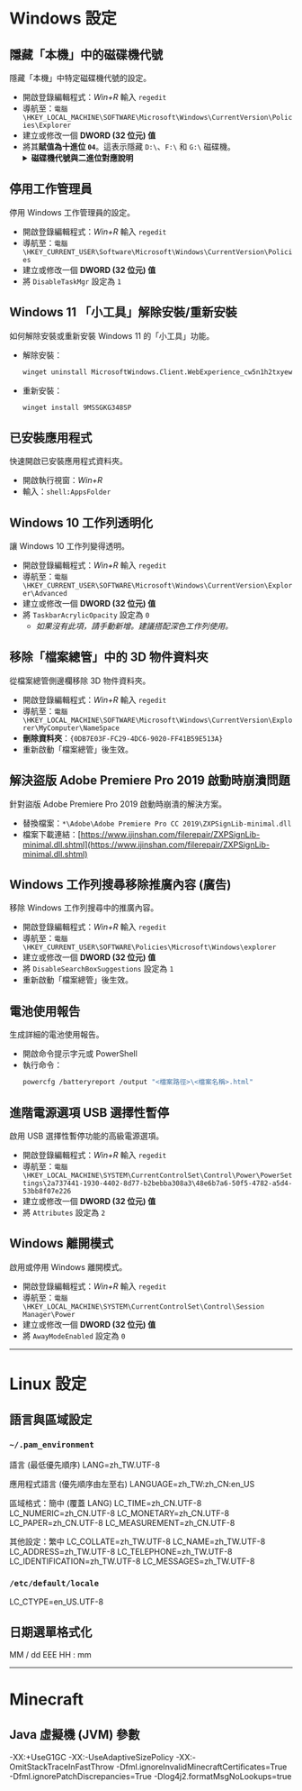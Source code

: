 # Windows 設定

## 隱藏「本機」中的磁碟機代號

隱藏「本機」中特定磁碟機代號的設定。

* 開啟登錄編輯程式：_Win+R_ 輸入 `regedit`
* 導航至：`電腦\HKEY_LOCAL_MACHINE\SOFTWARE\Microsoft\Windows\CurrentVersion\Policies\Explorer`
* 建立或修改一個 **DWORD (32 位元) 值**
* 將其**賦值為十進位 `04`**。這表示隱藏 `D:\`、`F:\` 和 `G:\` 磁碟機。
    <details>
    <summary><b>磁碟機代號與二進位對應說明</b></summary>
    <p>每個磁碟機代號對應一個二進位位元：</p>
    <ul>
        <li>A: 1 (2^0)</li>
        <li>B: 2 (2^1)</li>
        <li>C: 4 (2^2)</li>
        <li>D: 8 (2^3)</li>
        <li>E: 16 (2^4)</li>
        <li>F: 32 (2^5)</li>
        <li>G: 64 (2^6)</li>
        <li>...以此類推。</li>
    </ul>
    <p>若要隱藏多個磁碟機，請將其對應的二進位數字相加。例如，隱藏 D:\ (8) + F:\ (32) + G:\ (64) = 104。</p>
    </details>

## 停用工作管理員

停用 Windows 工作管理員的設定。

* 開啟登錄編輯程式：_Win+R_ 輸入 `regedit`
* 導航至：`電腦\HKEY_CURRENT_USER\Software\Microsoft\Windows\CurrentVersion\Policies`
* 建立或修改一個 **DWORD (32 位元) 值**
* 將 `DisableTaskMgr` 設定為 `1`

## Windows 11 「小工具」解除安裝/重新安裝

如何解除安裝或重新安裝 Windows 11 的「小工具」功能。

* 解除安裝：
    ```bash
    winget uninstall MicrosoftWindows.Client.WebExperience_cw5n1h2txyewy
    ```
* 重新安裝：
    ```bash
    winget install 9MSSGKG348SP
    ```

## 已安裝應用程式

快速開啟已安裝應用程式資料夾。

* 開啟執行視窗：_Win+R_
* 輸入：`shell:AppsFolder`

## Windows 10 工作列透明化

讓 Windows 10 工作列變得透明。

* 開啟登錄編輯程式：_Win+R_ 輸入 `regedit`
* 導航至：`電腦\HKEY_CURRENT_USER\SOFTWARE\Microsoft\Windows\CurrentVersion\Explorer\Advanced`
* 建立或修改一個 **DWORD (32 位元) 值**
* 將 `TaskbarAcrylicOpacity` 設定為 `0`
    * _如果沒有此項，請手動新增。建議搭配深色工作列使用。_

## 移除「檔案總管」中的 3D 物件資料夾

從檔案總管側邊欄移除 3D 物件資料夾。

* 開啟登錄編輯程式：_Win+R_ 輸入 `regedit`
* 導航至：`電腦\HKEY_LOCAL_MACHINE\SOFTWARE\Microsoft\Windows\CurrentVersion\Explorer\MyComputer\NameSpace`
* **刪除資料夾**：`{0DB7E03F-FC29-4DC6-9020-FF41B59E513A}`
* 重新啟動「檔案總管」後生效。

## 解決盜版 Adobe Premiere Pro 2019 啟動時崩潰問題

針對盜版 Adobe Premiere Pro 2019 啟動時崩潰的解決方案。

* 替換檔案：`*\Adobe\Adobe Premiere Pro CC 2019\ZXPSignLib-minimal.dll`
* 檔案下載連結：[https://www.ijinshan.com/filerepair/ZXPSignLib-minimal.dll.shtml](https://www.ijinshan.com/filerepair/ZXPSignLib-minimal.dll.shtml)

## Windows 工作列搜尋移除推廣內容 (廣告)

移除 Windows 工作列搜尋中的推廣內容。

* 開啟登錄編輯程式：_Win+R_ 輸入 `regedit`
* 導航至：`電腦\HKEY_CURRENT_USER\SOFTWARE\Policies\Microsoft\Windows\explorer`
* 建立或修改一個 **DWORD (32 位元) 值**
* 將 `DisableSearchBoxSuggestions` 設定為 `1`
* 重新啟動「檔案總管」後生效。

## 電池使用報告

生成詳細的電池使用報告。

* 開啟命令提示字元或 PowerShell
* 執行命令：
    ```bash
    powercfg /batteryreport /output "<檔案路徑>\<檔案名稱>.html"
    ```

## 進階電源選項 USB 選擇性暫停

啟用 USB 選擇性暫停功能的高級電源選項。

* 開啟登錄編輯程式：_Win+R_ 輸入 `regedit`
* 導航至：`電腦\HKEY_LOCAL_MACHINE\SYSTEM\CurrentControlSet\Control\Power\PowerSettings\2a737441-1930-4402-8d77-b2bebba308a3\48e6b7a6-50f5-4782-a5d4-53bb8f07e226`
* 建立或修改一個 **DWORD (32 位元) 值**
* 將 `Attributes` 設定為 `2`

## Windows 離開模式

啟用或停用 Windows 離開模式。

* 開啟登錄編輯程式：_Win+R_ 輸入 `regedit`
* 導航至：`電腦\HKEY_LOCAL_MACHINE\SYSTEM\CurrentControlSet\Control\Session Manager\Power`
* 建立或修改一個 **DWORD (32 位元) 值**
* 將 `AwayModeEnabled` 設定為 `0`

---

# Linux 設定

## 語言與區域設定

### `~/.pam_environment`

語言 (最低優先順序)
LANG=zh_TW.UTF-8

應用程式語言 (優先順序由左至右)
LANGUAGE=zh_TW:zh_CN:en_US

區域格式：簡中 (覆蓋 LANG)
LC_TIME=zh_CN.UTF-8
LC_NUMERIC=zh_CN.UTF-8
LC_MONETARY=zh_CN.UTF-8
LC_PAPER=zh_CN.UTF-8
LC_MEASUREMENT=zh_CN.UTF-8

其他設定：繁中
LC_COLLATE=zh_TW.UTF-8
LC_NAME=zh_TW.UTF-8
LC_ADDRESS=zh_TW.UTF-8
LC_TELEPHONE=zh_TW.UTF-8
LC_IDENTIFICATION=zh_TW.UTF-8
LC_MESSAGES=zh_TW.UTF-8


### `/etc/default/locale`

LC_CTYPE=en_US.UTF-8


## 日期選單格式化

MM / dd  EEE  HH : mm


---

# Minecraft

## Java 虛擬機 (JVM) 參數

-XX:+UseG1GC -XX:-UseAdaptiveSizePolicy -XX:-OmitStackTraceInFastThrow -Dfml.ignoreInvalidMinecraftCertificates=True -Dfml.ignorePatchDiscrepancies=True -Dlog4j2.formatMsgNoLookups=true
